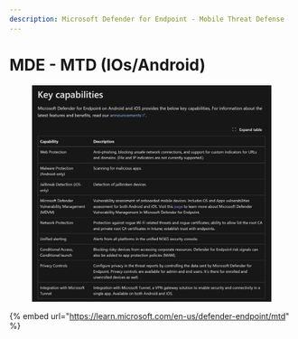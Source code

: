 ```yaml
---
description: Microsoft Defender for Endpoint - Mobile Threat Defense
---
```


# MDE - MTD (IOs/Android)

<figure><img src="../../.gitbook/assets/image (1).png" alt=""><figcaption></figcaption></figure>

{% embed url="https://learn.microsoft.com/en-us/defender-endpoint/mtd" %}
